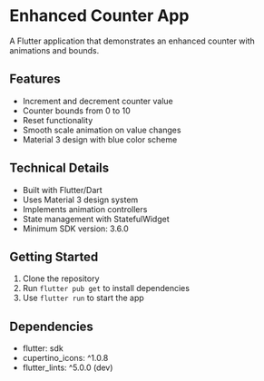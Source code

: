 # Enhanced Counter App

A Flutter application that demonstrates an enhanced counter with animations and bounds.

## Features

- Increment and decrement counter value
- Counter bounds from 0 to 10
- Reset functionality
- Smooth scale animation on value changes
- Material 3 design with blue color scheme

## Technical Details

- Built with Flutter/Dart
- Uses Material 3 design system
- Implements animation controllers
- State management with StatefulWidget
- Minimum SDK version: 3.6.0

## Getting Started

1. Clone the repository
2. Run `flutter pub get` to install dependencies
3. Use `flutter run` to start the app

## Dependencies

- flutter: sdk
- cupertino_icons: ^1.0.8
- flutter_lints: ^5.0.0 (dev)


